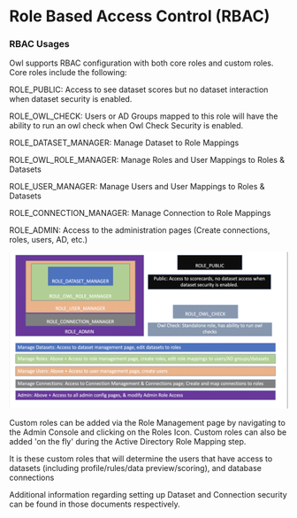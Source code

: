 # Role Based Access Control \(RBAC\)

### RBAC Usages <a id="HRBACUsages"></a>

Owl supports RBAC configuration with both core roles and custom roles. Core roles include the following:

ROLE\_PUBLIC: Access to see dataset scores but no dataset interaction when dataset security is enabled.

ROLE\_OWL\_CHECK: Users or AD Groups mapped to this role will have the ability to run an owl check when Owl Check Security is enabled.

ROLE\_DATASET\_MANAGER: Manage Dataset to Role Mappings

ROLE\_OWL\_ROLE\_MANAGER: Manage Roles and User Mappings to Roles & Datasets

ROLE\_USER\_MANAGER: Manage Users and User Mappings to Roles & Datasets

ROLE\_CONNECTION\_MANAGER: Manage Connection to Role Mappings

ROLE\_ADMIN: Access to the administration pages \(Create connections, roles, users, AD, etc.\)

![Owl Core Roles](../../.gitbook/assets/screen-shot-2019-07-17-at-10.55.06-am%20%281%29%20%281%29.png)



Custom roles can be added via the Role Management page by navigating to the Admin Console and clicking on the Roles Icon. Custom roles can also be added 'on the fly' during the Active Directory Role Mapping step.

It is these custom roles that will determine the users that have access to datasets \(including profile/rules/data preview/scoring\), and database connections

Additional information regarding setting up Dataset and Connection security can be found in those documents respectively.

